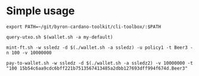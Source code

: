 Simple usage
============

```
export PATH=~/git/byron-cardano-toolkit/cli-toolbox/:$PATH
```

```
query-utxo.sh $(wallet.sh -a my-default)
```

```
mint-ft.sh -w ssledz -d $(./wallet.sh -a ssledz) -u policy1 -t Beer3 -n 100 -v 10000000
```

```
pay-to-wallet.sh -w ssledz -d $(./wallet.sh -a ssledz2) -v 10000000 -t "100 15b54c6aa9cdc6bff221b7513567413485a2dbb127693dff994f674d.Beer3"
```

